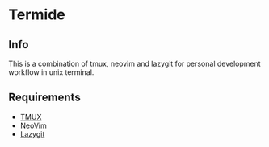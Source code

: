 # Termide

## Info
This is a combination of tmux, neovim and lazygit for personal development workflow in unix terminal.

## Requirements

- [TMUX](https://github.com/tmux/tmux/wiki/)
- [NeoVim](https://neovim.io/)
- [Lazygit](https://github.com/jesseduffield/lazygit)

